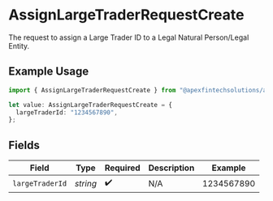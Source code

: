 # AssignLargeTraderRequestCreate

The request to assign a Large Trader ID to a Legal Natural Person/Legal Entity.

## Example Usage

```typescript
import { AssignLargeTraderRequestCreate } from "@apexfintechsolutions/ascend-sdk/models/components";

let value: AssignLargeTraderRequestCreate = {
  largeTraderId: "1234567890",
};
```

## Fields

| Field              | Type               | Required           | Description        | Example            |
| ------------------ | ------------------ | ------------------ | ------------------ | ------------------ |
| `largeTraderId`    | *string*           | :heavy_check_mark: | N/A                | 1234567890         |